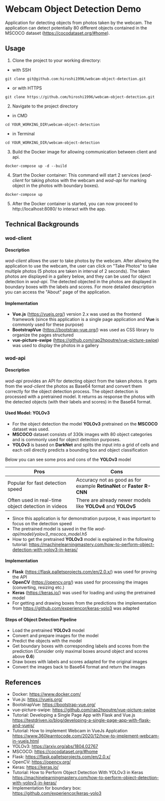 # Webcam Object Detection Demo

Application for detecting objects from photos taken by the webcam.
The application can detect potentially 80 different objects contained in the MSCOCO dataset
(https://cocodataset.org/#home).


## Usage
1. Clone the project to your working directory:

- with SSH
```
git clone git@github.com:hiroshi1996/webcam-object-detection.git
```

- or with HTTPS
```
git clone https://github.com/hiroshi1996/webcam-object-detection.git
```
2. Navigate to the project directory

- in CMD
```
cd YOUR_WORKING_DIR\webcam-object-detection
```

- in Terminal
```
cd YOUR_WORKING_DIR/webcam-object-detection
```

3. Build the Docker image for allowing communication between client and api.
```
docker-compose up -d --build
```

4. Start the Docker container: This command will start 2 services (*wod-client* for taking photos with the webcam and
*wod-api* for marking object in the photos with boundary boxes).
```
docker-compose up
```


5. After the Docker container is started, you can now proceed to http://localhost:8080/ to interact with the app.


## Technical Backgrounds
### wod-client
#### Description
*wod-client* allows the user to take photos by the webcam.
After allowing the application to use the webcam, the user can click on "Take Photos" to take multiple photos
(5 photos are taken in interval of 2 seconds).
The taken photos are displayed in a gallery below, and they can be used for object detection in *wod-api*.
The detected objected in the photos are displayed in boundary boxes with the labels and scores.
For more detailed description you can access the "About" page of the application.

#### Implementation
- **Vue.js** (https://vuejs.org/) version 2.x was used as the frontend framework
(since this application is a single page application and **Vue** is commonly used for these purpose)
- **BootstrapVue** (https://bootstrap-vue.org/) was used as CSS library to organize the pages structured
- **vue-picture-swipe** (https://github.com/rap2hpoutre/vue-picture-swipe) was used to display the photos in a gallery

### wod-api
#### Description
*wod-api* provides an API for detecting object from the taken photos.
It gets from the *wod-client* the photos as Base64 format and convert them correctly for the object detection process.
The object detection is processed with a pretrained model. It returns as response the photos with the detected objects
(with their labels and scores) in the Base64 format.

#### Used Model: YOLOv3
- For the object detection the model **YOLOv3** pretrained on the **MSCOCO**
dataset was used.
- **MSCOCO** dataset consists of 330k images with 80 object categories
and is commonly used for object detection purposes.
- **YOLOv3** is based on **DarkNet** and splits the input into a grid of cells and each cell directly predicts a
bounding box and object classification

Below you can see some pros and cons of the **YOLOv3** model

Pros | Cons 
--- | ---
Popular for fast detection speed | Accuracy not as good as for example **RetinaNet** or **Faster R-CNN**
Often used in real-time object detection in videos | There are already newer models like **YOLOv4** and **YOLOv5**

- Since this application is for demonstration purpose, it was important to focus on the detection speed
- The pretrained model is saved in the file *wod-api/model/yolov3_mscoco_model.h5*
- How to get the pretrained **YOLOv3** model is explained in the following tutorial:
https://machinelearningmastery.com/how-to-perform-object-detection-with-yolov3-in-keras/

#### Implementation
- **Flask** (https://flask.palletsprojects.com/en/2.0.x/) was used for proving the API
- **OpenCV** (https://opencv.org/) was used for processing the images (converting, resizing etc.)
- **Keras** (https://keras.io/) was used for loading and using the pretrained model
- For getting and drawing boxes from the predictions the implementation from https://github.com/experiencor/keras-yolo3
was adapted

#### Steps of Object Detection Pipeline
- Load the pretrained **YOLOv3** model
- Convert and prepare images for the model
- Predict the objects with the model
- Get boundary boxes with corresponding labels and scores from the prediction
(Consider only maximal boxes around object and scores above **0.6**)
- Draw boxes with labels and scores adapted for the original images
- Convert the images back to Base64 format and return the images

## References
- Docker: https://www.docker.com/
- Vue.js: https://vuejs.org/
- BootstrapVue: https://bootstrap-vue.org/
- vue-picture-swipe: https://github.com/rap2hpoutre/vue-picture-swipe
- Tutorial: Developing a Single Page App with Flask and Vue.js
https://testdriven.io/blog/developing-a-single-page-app-with-flask-and-vuejs/
- Tutorial: How to implement Webcam in VueJs Applcation
https://www.360learntocode.com/2020/12/how-to-implement-webcam-in-vuejs.html
- YOLOv3: https://arxiv.org/abs/1804.02767
- MSCOCO: https://cocodataset.org/#home
- Flask: https://flask.palletsprojects.com/en/2.0.x/
- OpenCV: https://opencv.org/
- Keras: https://keras.io/
- Tutorial: How to Perform Object Detection With YOLOv3 in Keras
https://machinelearningmastery.com/how-to-perform-object-detection-with-yolov3-in-keras/
- Implementation for boundary box:  https://github.com/experiencor/keras-yolo3